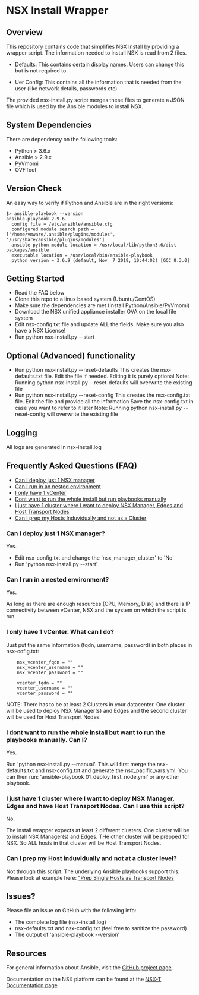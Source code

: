 # NSX Install Wrapper

## Overview
This repository contains code that simplifies NSX Install by providing a wrapper script. The information needed to install NSX is read from 2 files.

* Defaults: This contains certain display names. Users can change this but is not required to.

* Uer Config: This contains all the information that is needed from the user (like network details, passwords etc)

The provided nsx-install.py script merges these files to generate a JSON file which is used by the Ansible modules to install NSX.

## System Dependencies
There are dependency on the following tools:
* Python > 3.6.x
* Ansible > 2.9.x
* PyVmomi
* OVFTool

## Version Check
An easy way to verify if Python and Ansible are in the right versions:
```
$> ansible-playbook --version
ansible-playbook 2.9.6
  config file = /etc/ansible/ansible.cfg
  configured module search path = ['/home/vmware/.ansible/plugins/modules', '/usr/share/ansible/plugins/modules']
  ansible python module location = /usr/local/lib/python3.6/dist-packages/ansible
  executable location = /usr/local/bin/ansible-playbook
  python version = 3.6.9 (default, Nov  7 2019, 10:44:02) [GCC 8.3.0]
```

## Getting Started
* Read the FAQ below
* Clone this repo to a linux based system (Ubuntu/CentOS)
* Make sure the dependencies are met (Install Python/Ansible/PyVmomi)
* Download the NSX unified appliance installer OVA on the local file system
* Edit nsx-config.txt file and update ALL the fields. Make sure you also have a NSX License!
* Run python nsx-install.py --start

## Optional (Advanced) functionality
* Run python nsx-install.py --reset-defaults
  This creates the nsx-defaults.txt file. Edit the file if needed. Editing it is purely optional
  Note: Running python nsx-install.py --reset-defaults will overwrite the existing file
* Run python nsx-install.py --reset-config
  This creates the nsx-config.txt file. Edit the file and provide all the information
  Save the nsx-config.txt in case you want to refer to it later
  Note: Running python nsx-install.py --reset-config will overwrite the existing file

## Logging
All logs are generated in nsx-install.log

## Frequently Asked Questions (FAQ)

  - [Can I deploy just 1 NSX manager](#can-i-deploy-just-1-nsx-manager)
  - [Can I run in an nested environment](#can-i-run-in-a-nested-environment)
  - [I only have 1 vCenter](#i-only-have-1-vcenter-what-can-i-do)
  - [Dont want to run the whole install but run playbooks manually](#i-dont-want-to-run-the-whole-install-but-want-to-run-the-playbooks-manually-can-i)
  - [I just have 1 cluster where I want to deploy NSX Manager, Edges and Host Transport Nodes](#i-just-have-1-cluster-where-i-want-to-deploy-nsx-manager-edges-and-have-host-transport-nodes-can-i-use-this-script)
  - [Can I prep my Hosts Induvidually and not as a Cluster](#can-i-prep-my-host-induvidually-and-not-at-a-cluster-level)

### Can I deploy just 1 NSX manager?

  Yes.

  - Edit nsx-config.txt and change the 'nsx_manager_cluster' to 'No'
  - Run 'python nsx-install.py --start'
  
### Can I run in a nested environment?

  Yes.

  As long as there are enough resources (CPU, Memory, Disk) and there is IP connectivity between 
  vCenter, NSX and the system on which the script is run.

### I only have 1 vCenter. What can I do?

  Just put the same information (fqdn, username, password) in both places in nsx-cofig.txt:
```
    nsx_vcenter_fqdn = ""
    nsx_vcenter_username = ""
    nsx_vcenter_password = ""
```

```
    vcenter_fqdn = ""
    vcenter_username = ""
    vcenter_password = ""
```
  NOTE: There has to be at least 2 Clusters in your datacenter. One cluster will be used
        to deploy NSX Manager(s) and Edges and the second cluster will be used for Host Transport Nodes.
        

### I dont want to run the whole install but want to run the playbooks manually. Can I?

  Yes.

  Run 'python nsx-install.py --manual'. This will first merge the nsx-defaults.txt and nsx-config.txt and generate the nsx_pacific_vars.yml.
  You can then run: 'ansible-playbook 01_deploy_first_node.yml'  or any other playbook.

### I just have 1 cluster where I want to deploy NSX Manager, Edges and have Host Transport Nodes. Can I use this script?

  No.

  The install wrapper expects at least 2 different clusters. One cluster will be to install NSX Manager(s) and Edges. THe other cluster will be prepped for NSX. So ALL hosts in that cluster will be Host Transport Nodes.


### Can I prep my Host induvidually and not at a cluster level?

  Not through this script. The underlying Ansible playbooks support this. Please look at example here:
  ["Prep Single Hosts as Transport Nodes](https://github.com/vmware/ansible-for-nsxt/tree/dev/examples/setup_infra "Example")

## Issues?

  Please file an issue on GitHub with the following info:
  - The complete log file (nsx-install.log)
  - nsx-defaults.txt and nsx-config.txt (feel free to sanitize the password)
  - The output of 'ansible-playbook --version'

## Resources
For general information about Ansible, visit the [GitHub project page][an-github].

[an-github]: https://github.com/ansible/ansible

Documentation on the NSX platform can be found at the [NSX-T Documentation page](https://docs.vmware.com/en/VMware-NSX-T/index.html)

